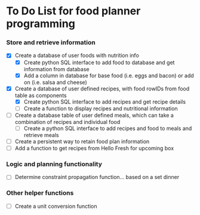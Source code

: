 # To Do List for food planner programming

### Store and retrieve information
- [x] Create a database of user foods with nutrition info
    - [x] Create python SQL interface to add food to database and get information from database
    - [x] Add a column in database for base food (i.e. eggs and bacon) or add on (i.e. salsa and cheese)
- [X] Create a database of user defined recipes, with food rowIDs from food table as components
    - [X] Create python SQL interface to add recipes and get recipe details
    - [ ] Create a function to display recipes and nutritional information
- [ ] Create a database table of user defined meals, which can take a combination of recipes and individual food
    - [ ] Create a python SQL interface to add recipes and food to meals and retrieve meals
- [ ] Create a persistent way to retain food plan information
- [ ] Add a function to get recipes from Hello Fresh for upcoming box

### Logic and planning functionality
- [ ] Determine constraint propagation function... based on a set dinner

### Other helper functions
- [ ] Create a unit conversion function